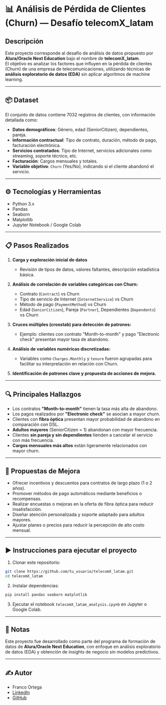 
# 📊 Análisis de Pérdida de Clientes (Churn) — Desafío telecomX_latam

## Descripción

Este proyecto corresponde al desafío de análisis de datos propuesto por **Alura/Oracle Next Education** bajo el nombre de **telecomX_latam**.  
El objetivo es analizar los factores que influyen en la pérdida de clientes (Churn) de una empresa de telecomunicaciones, utilizando técnicas de **análisis exploratorio de datos (EDA)** sin aplicar algoritmos de machine learning.

---

## 📦 Dataset

El conjunto de datos contiene 7032 registros de clientes, con información detallada como:

- **Datos demográficos**: Género, edad (SeniorCitizen), dependientes, pareja.
- **Información contractual**: Tipo de contrato, duración, método de pago, facturación electrónica.
- **Servicios contratados**: Tipo de Internet, servicios adicionales como streaming, soporte técnico, etc.
- **Facturación**: Cargos mensuales y totales.
- **Variable objetivo**: `Churn` (Yes/No), indicando si el cliente abandonó el servicio.

---

## ⚙️ Tecnologías y Herramientas

- Python 3.x
- Pandas
- Seaborn
- Matplotlib
- Jupyter Notebook / Google Colab

---

## 📋 Pasos Realizados

1. **Carga y exploración inicial de datos**
   - Revisión de tipos de datos, valores faltantes, descripción estadística básica.
   
2. **Análisis de correlación de variables categóricas con Churn:**
   - Contrato (`Contract`) vs Churn
   - Tipo de servicio de Internet (`InternetService`) vs Churn
   - Método de pago (`PaymentMethod`) vs Churn
   - Edad (`SeniorCitizen`), Pareja (`Partner`), Dependientes (`Dependents`) vs Churn

3. **Cruces múltiples (crosstab) para detección de patrones:**
   - Ejemplo: clientes con contrato "Month-to-month" y pago "Electronic check" presentan mayor tasa de abandono.

4. **Análisis de variables numéricas discretizadas:**
   - Variables como `Charges.Monthly` y `tenure` fueron agrupadas para facilitar su interpretación en relación con Churn.

5. **Identificación de patrones clave y propuesta de acciones de mejora.**

---

## 🔍 Principales Hallazgos

- Los contratos **"Month-to-month"** tienen la tasa más alta de abandono.
- Los pagos realizados por **"Electronic check"** se asocian a mayor churn.
- Clientes con **fibra óptica** presentan mayor probabilidad de abandono en comparación con DSL.
- **Adultos mayores** (SeniorCitizen = 1) abandonan con mayor frecuencia.
- Clientes **sin pareja y sin dependientes** tienden a cancelar el servicio con más frecuencia.
- **Cargos mensuales más altos** están ligeramente relacionados con mayor churn.

---

## 🎯 Propuestas de Mejora

- Ofrecer incentivos y descuentos para contratos de largo plazo (1 o 2 años).
- Promover métodos de pago automáticos mediante beneficios o recompensas.
- Realizar encuestas o mejoras en la oferta de fibra óptica para reducir insatisfacción.
- Diseñar atención personalizada y soporte adaptado para adultos mayores.
- Ajustar planes o precios para reducir la percepción de alto costo mensual.

---

## ▶️ Instrucciones para ejecutar el proyecto

1. Clonar este repositorio:

```bash
git clone https://github.com/tu_usuario/telecomX_latam.git
cd telecomX_latam
```

2. Instalar dependencias:

```bash
pip install pandas seaborn matplotlib
```

3. Ejecutar el notebook `telecomX_latam_analysis.ipynb` en Jupyter o Google Colab.

---

## 📝 Notas

Este proyecto fue desarrollado como parte del programa de formación de datos de **Alura/Oracle Next Education**, con enfoque en análisis exploratorio de datos (EDA) y obtención de insights de negocio sin modelos predictivos.

---

## ✍️ Autor

- Franco Ortega  
- [LinkedIn](linkedin.com/in/franco-joseph-ortega-gutiérrez-368a6a193)  
- [GitHub](https://github.com/FrancoJOG)  
